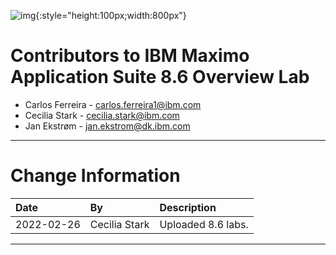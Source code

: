 ![img](/img/mas_8.6/banner.png){:style="height:100px;width:800px"}


# Contributors to IBM Maximo Application Suite 8.6 Overview Lab

- Carlos Ferreira - <carlos.ferreira1@ibm.com>
- Cecilia Stark - <cecilia.stark@ibm.com>
- Jan Ekstrøm - <jan.ekstrom@dk.ibm.com>

---

# Change Information

|Date     |By             | Description                                           |
|:--------|:--------------|:------------------------------------------------------|
|2022-02-26|Cecilia Stark| Uploaded 8.6 labs. |
---
